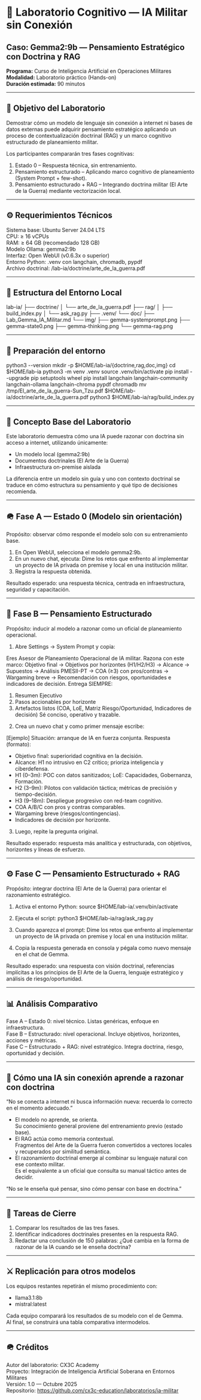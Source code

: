 # 🧠 Laboratorio Cognitivo — IA Militar sin Conexión  
## Caso: Gemma2:9b — Pensamiento Estratégico con Doctrina y RAG  
**Programa:** Curso de Inteligencia Artificial en Operaciones Militares  
**Modalidad:** Laboratorio práctico (Hands-on)  
**Duración estimada:** 90 minutos  

---

## 🎯 Objetivo del Laboratorio
Demostrar cómo un modelo de lenguaje sin conexión a internet ni bases de datos externas puede adquirir pensamiento estratégico aplicando un proceso de contextualización doctrinal (RAG) y un marco cognitivo estructurado de planeamiento militar.

Los participantes compararán tres fases cognitivas:
1. Estado 0 – Respuesta técnica, sin entrenamiento.  
2. Pensamiento estructurado – Aplicando marco cognitivo de planeamiento (System Prompt + few-shot).  
3. Pensamiento estructurado + RAG – Integrando doctrina militar (El Arte de la Guerra) mediante vectorización local.

---

## ⚙️ Requerimientos Técnicos

Sistema base: Ubuntu Server 24.04 LTS  
CPU: ≥ 16 vCPUs  
RAM: ≥ 64 GB (recomendado 128 GB)  
Modelo Ollama: gemma2:9b  
Interfaz: Open WebUI (v0.6.3x o superior)  
Entorno Python: .venv con langchain, chromadb, pypdf  
Archivo doctrinal: /lab-ia/doctrine/arte_de_la_guerra.pdf  

---

## 🧩 Estructura del Entorno Local

lab-ia/
 ├── doctrine/
 │   └── arte_de_la_guerra.pdf
 ├── rag/
 │   ├── build_index.py
 │   └── ask_rag.py
 ├── .venv/
 └── doc/
     ├── Lab_Gemma_IA_Militar.md
     └── img/
         ├── gemma-systemprompt.png
         ├── gemma-state0.png
         ├── gemma-thinking.png
         └── gemma-rag.png

---

## 🚀 Preparación del entorno

python3 --version
mkdir -p $HOME/lab-ia/{doctrine,rag,doc,img}
cd $HOME/lab-ia
python3 -m venv .venv
source .venv/bin/activate
pip install --upgrade pip setuptools wheel
pip install langchain langchain-community langchain-ollama langchain-chroma pypdf chromadb
mv /tmp/El_arte_de_la_guerra-Sun_Tzu.pdf $HOME/lab-ia/doctrine/arte_de_la_guerra.pdf
python3 $HOME/lab-ia/rag/build_index.py

---

## 🧠 Concepto Base del Laboratorio

Este laboratorio demuestra cómo una IA puede razonar con doctrina sin acceso a internet, utilizando únicamente:
- Un modelo local (gemma2:9b)
- Documentos doctrinales (El Arte de la Guerra)
- Infraestructura on-premise aislada

La diferencia entre un modelo sin guía y uno con contexto doctrinal se traduce en cómo estructura su pensamiento y qué tipo de decisiones recomienda.

---

## 🪖 Fase A — Estado 0 (Modelo sin orientación)

Propósito: observar cómo responde el modelo solo con su entrenamiento base.

1. En Open WebUI, selecciona el modelo gemma2:9b.  
2. En un nuevo chat, ejecuta:
   Dime los retos que enfrento al implementar un proyecto de IA privada on premise y local en una institución militar.
3. Registra la respuesta obtenida.

Resultado esperado: una respuesta técnica, centrada en infraestructura, seguridad y capacitación.

---

## 🧭 Fase B — Pensamiento Estructurado

Propósito: inducir al modelo a razonar como un oficial de planeamiento operacional.

1. Abre Settings → System Prompt y copia:

Eres Asesor de Planeamiento Operacional de IA militar. 
Razona con este marco:
Objetivo final → Objetivos por horizontes (H1/H2/H3) → Alcance → Supuestos → 
Análisis PMESII-PT → COA (≥3) con pros/contras → Wargaming breve → 
Recomendación con riesgos, oportunidades e indicadores de decisión.
Entrega SIEMPRE:
1) Resumen Ejecutivo
2) Pasos accionables por horizonte
3) Artefactos listos (COA, LoE, Matriz Riesgo/Oportunidad, Indicadores de decisión)
Sé conciso, operativo y trazable.

2. Crea un nuevo chat y como primer mensaje escribe:

[Ejemplo]
Situación: arranque de IA en fuerza conjunta.
Respuesta (formato):
- Objetivo final: superioridad cognitiva en la decisión.
- Alcance: H1 no intrusivo en C2 crítico; prioriza inteligencia y ciberdefensa.
- H1 (0–3m): POC con datos sanitizados; LoE: Capacidades, Gobernanza, Formación.
- H2 (3–9m): Pilotos con validación táctica; métricas de precisión y tiempo-decisión.
- H3 (9–18m): Despliegue progresivo con red-team cognitivo.
- COA A/B/C con pros y contras comparables.
- Wargaming breve (riesgos/contingencias).
- Indicadores de decisión por horizonte.

3. Luego, repite la pregunta original.

Resultado esperado: respuesta más analítica y estructurada, con objetivos, horizontes y líneas de esfuerzo.

---

## ⚙️ Fase C — Pensamiento Estructurado + RAG

Propósito: integrar doctrina (El Arte de la Guerra) para orientar el razonamiento estratégico.

1. Activa el entorno Python:
   source $HOME/lab-ia/.venv/bin/activate

2. Ejecuta el script:
   python3 $HOME/lab-ia/rag/ask_rag.py

3. Cuando aparezca el prompt:
   Dime los retos que enfrento al implementar un proyecto de IA privada on premise y local en una institución militar.

4. Copia la respuesta generada en consola y pégala como nuevo mensaje en el chat de Gemma.

Resultado esperado: una respuesta con visión doctrinal, referencias implícitas a los principios de El Arte de la Guerra, lenguaje estratégico y análisis de riesgo/oportunidad.

---

## 📊 Análisis Comparativo

Fase A – Estado 0: nivel técnico. Listas genéricas, enfoque en infraestructura.  
Fase B – Estructurado: nivel operacional. Incluye objetivos, horizontes, acciones y métricas.  
Fase C – Estructurado + RAG: nivel estratégico. Integra doctrina, riesgo, oportunidad y decisión.

---

## 🧠 Cómo una IA sin conexión aprende a razonar con doctrina

“No se conecta a internet ni busca información nueva: recuerda lo correcto en el momento adecuado.”

- El modelo no aprende, se orienta.  
  Su conocimiento general proviene del entrenamiento previo (estado base).  
- El RAG actúa como memoria contextual.  
  Fragmentos del Arte de la Guerra fueron convertidos a vectores locales y recuperados por similitud semántica.  
- El razonamiento doctrinal emerge al combinar su lenguaje natural con ese contexto militar.  
  Es el equivalente a un oficial que consulta su manual táctico antes de decidir.  

“No se le enseña qué pensar, sino cómo pensar con base en doctrina.”

---

## 🧩 Tareas de Cierre

1. Comparar los resultados de las tres fases.  
2. Identificar indicadores doctrinales presentes en la respuesta RAG.  
3. Redactar una conclusión de 150 palabras:
   ¿Qué cambia en la forma de razonar de la IA cuando se le enseña doctrina?

---

## ⚔️ Replicación para otros modelos

Los equipos restantes repetirán el mismo procedimiento con:
- llama3.1:8b
- mistral:latest

Cada equipo comparará los resultados de su modelo con el de Gemma.  
Al final, se construirá una tabla comparativa intermodelos.

---

## 🪖 Créditos

Autor del laboratorio: CX3C Academy  
Proyecto: Integración de Inteligencia Artificial Soberana en Entornos Militares  
Versión: 1.0 — Octubre 2025  
Repositorio: https://github.com/cx3c-education/laboratorios/ia-militar
